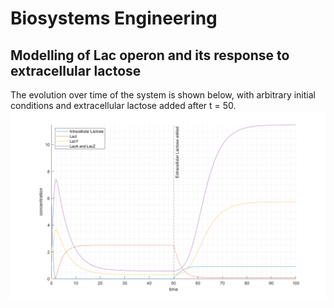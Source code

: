 # Biosystems Engineering
## Modelling of Lac operon and its response to extracellular lactose
The evolution over time of the system is shown below, with arbitrary initial conditions and extracellular lactose added after t = 50.
![](Results/complete_evo.png)
